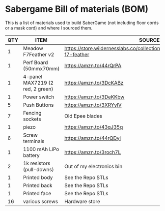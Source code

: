 # Sabergame Bill of materials (BOM)

This is a list of materials used to build SaberGame (not including floor cords or a mask cord) and where I sourced them.

| QTY | ITEM | SOURCE |
| --- | --- | --- |
| 1 | Meadow F7Feather v2 | https://store.wildernesslabs.co/collections/frontpage/products/meadow-f7-feather |
| 1 | Perf Board (50mmx70mm) | https://amzn.to/44rQrPA |
| 1 | 4-panel MAX7219 (2 red, 2 green) | https://amzn.to/3DcKABz |
| 1 | Power switch | https://amzn.to/3DeKKbw |
| 5 | Push Buttons | https://amzn.to/3XRYylV |
| 7 | Fencing sockets | Old Epee blades |
| 1 | piezo | https://amzn.to/43qJ35q |
| 6 | Screw terminals | https://amzn.to/44rQDyi |
| 1 | 1100 mAh LiPo battery | https://amzn.to/3roch7L |
| 2 | 1k resistors (pull-downs) | Out of my electronics bin |
| 1 | Printed body | See the Repo STLs |
| 1 | Printed back | See the Repo STLs |
| 1 | Printed face | See the Repo STLs |
| 16 | various screws | Hardware store |